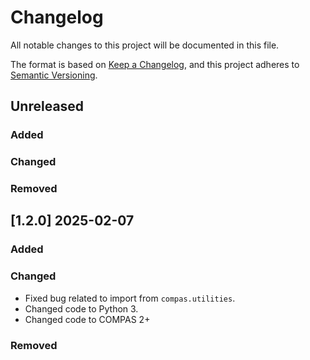# Changelog

All notable changes to this project will be documented in this file.

The format is based on [Keep a Changelog](https://keepachangelog.com/en/1.0.0/),
and this project adheres to [Semantic Versioning](https://semver.org/spec/v2.0.0.html).

## Unreleased

### Added

### Changed

### Removed


## [1.2.0] 2025-02-07

### Added

### Changed

* Fixed bug related to import from `compas.utilities`.
* Changed code to Python 3.
* Changed code to COMPAS 2+

### Removed
